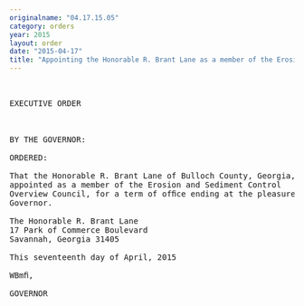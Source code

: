 ```yaml
---
originalname: "04.17.15.05"
category: orders
year: 2015
layout: order
date: "2015-04-17"
title: "Appointing the Honorable R. Brant Lane as a member of the Erosion and Sediment Control Overview Council"
---
```

<pre>
 

EXECUTIVE ORDER

 

BY THE GOVERNOR:

ORDERED:

That the Honorable R. Brant Lane of Bulloch County, Georgia, is
appointed as a member of the Erosion and Sediment Control
Overview Council, for a term of ofﬁce ending at the pleasure of the
Governor.

The Honorable R. Brant Lane
17 Park of Commerce Boulevard
Savannah, Georgia 31405

This seventeenth day of April, 2015

WBmﬁ,

GOVERNOR

</pre>
